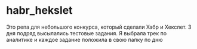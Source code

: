 # habr_hekslet
Это репа для небольшого конкурса, который сделали Хабр и Хекслет. 3 дня подряд высылались тестовые задания. Я выбрала трек по аналитике и каждое задание положила в свою папку по дню
